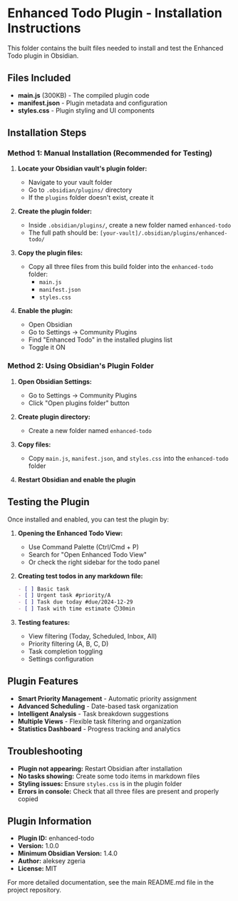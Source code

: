 # Enhanced Todo Plugin - Installation Instructions

This folder contains the built files needed to install and test the Enhanced Todo plugin in Obsidian.

## Files Included

- **main.js** (300KB) - The compiled plugin code
- **manifest.json** - Plugin metadata and configuration
- **styles.css** - Plugin styling and UI components

## Installation Steps

### Method 1: Manual Installation (Recommended for Testing)

1. **Locate your Obsidian vault's plugin folder:**
   - Navigate to your vault folder
   - Go to `.obsidian/plugins/` directory
   - If the `plugins` folder doesn't exist, create it

2. **Create the plugin folder:**
   - Inside `.obsidian/plugins/`, create a new folder named `enhanced-todo`
   - The full path should be: `[your-vault]/.obsidian/plugins/enhanced-todo/`

3. **Copy the plugin files:**
   - Copy all three files from this build folder into the `enhanced-todo` folder:
     - `main.js`
     - `manifest.json` 
     - `styles.css`

4. **Enable the plugin:**
   - Open Obsidian
   - Go to Settings → Community Plugins
   - Find "Enhanced Todo" in the installed plugins list
   - Toggle it ON

### Method 2: Using Obsidian's Plugin Folder

1. **Open Obsidian Settings:**
   - Go to Settings → Community Plugins
   - Click "Open plugins folder" button

2. **Create plugin directory:**
   - Create a new folder named `enhanced-todo`

3. **Copy files:**
   - Copy `main.js`, `manifest.json`, and `styles.css` into the `enhanced-todo` folder

4. **Restart Obsidian and enable the plugin**

## Testing the Plugin

Once installed and enabled, you can test the plugin by:

1. **Opening the Enhanced Todo View:**
   - Use Command Palette (Ctrl/Cmd + P)
   - Search for "Open Enhanced Todo View"
   - Or check the right sidebar for the todo panel

2. **Creating test todos in any markdown file:**
   ```markdown
   - [ ] Basic task
   - [ ] Urgent task #priority/A
   - [ ] Task due today #due/2024-12-29
   - [ ] Task with time estimate ⏱️30min
   ```

3. **Testing features:**
   - View filtering (Today, Scheduled, Inbox, All)
   - Priority filtering (A, B, C, D)
   - Task completion toggling
   - Settings configuration

## Plugin Features

- **Smart Priority Management** - Automatic priority assignment
- **Advanced Scheduling** - Date-based task organization
- **Intelligent Analysis** - Task breakdown suggestions
- **Multiple Views** - Flexible task filtering and organization
- **Statistics Dashboard** - Progress tracking and analytics

## Troubleshooting

- **Plugin not appearing:** Restart Obsidian after installation
- **No tasks showing:** Create some todo items in markdown files
- **Styling issues:** Ensure `styles.css` is in the plugin folder
- **Errors in console:** Check that all three files are present and properly copied

## Plugin Information

- **Plugin ID:** enhanced-todo
- **Version:** 1.0.0
- **Minimum Obsidian Version:** 1.4.0
- **Author:** aleksey zgeria
- **License:** MIT

For more detailed documentation, see the main README.md file in the project repository.
